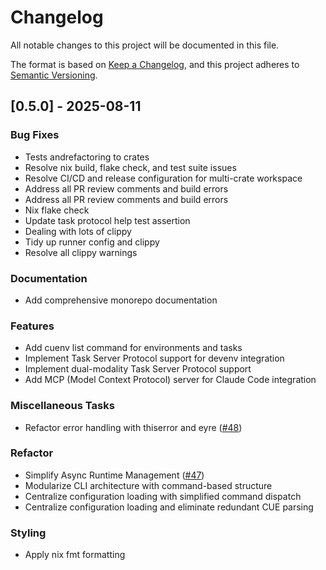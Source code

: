 # Changelog

All notable changes to this project will be documented in this file.

The format is based on [Keep a Changelog](https://keepachangelog.com/),
and this project adheres to [Semantic Versioning](https://semver.org/).

## [0.5.0] - 2025-08-11

### Bug Fixes

- Tests andrefactoring to crates
- Resolve nix build, flake check, and test suite issues
- Resolve CI/CD and release configuration for multi-crate workspace
- Address all PR review comments and build errors
- Address all PR review comments and build errors
- Nix flake check
- Update task protocol help test assertion
- Dealing with lots of clippy
- Tidy up runner config and clippy
- Resolve all clippy warnings

### Documentation

- Add comprehensive monorepo documentation

### Features

- Add cuenv list command for environments and tasks
- Implement Task Server Protocol support for devenv integration
- Implement dual-modality Task Server Protocol support
- Add MCP (Model Context Protocol) server for Claude Code integration

### Miscellaneous Tasks

- Refactor error handling with thiserror and eyre ([#48](https://github.com/rawkode/cuenv/issues/48))

### Refactor

- Simplify Async Runtime Management ([#47](https://github.com/rawkode/cuenv/issues/47))
- Modularize CLI architecture with command-based structure
- Centralize configuration loading with simplified command dispatch
- Centralize configuration loading and eliminate redundant CUE parsing

### Styling

- Apply nix fmt formatting

<!-- generated by git-cliff -->
